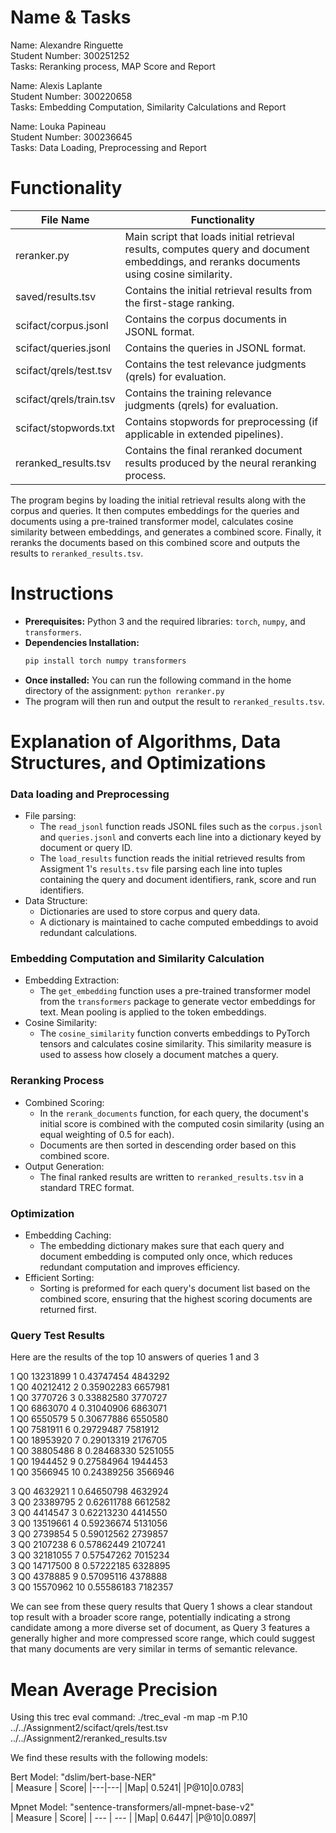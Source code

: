 # Name & Tasks

Name: Alexandre Ringuette   
Student Number: 300251252      
Tasks: Reranking process, MAP Score and Report

Name: Alexis Laplante   
Student Number: 300220658   
Tasks: Embedding Computation, Similarity Calculations and Report

Name: Louka Papineau    
Student Number: 300236645   
Tasks: Data Loading, Preprocessing and Report



# Functionality

| File Name                 | Functionality                                                                                                   |
|---------------------------|-----------------------------------------------------------------------------------------------------------------|
| reranker.py               | Main script that loads initial retrieval results, computes query and document embeddings, and reranks documents using cosine similarity. |
| saved/results.tsv         | Contains the initial retrieval results from the first-stage ranking.                                            |
| scifact/corpus.jsonl      | Contains the corpus documents in JSONL format.                                                                  |
| scifact/queries.jsonl     | Contains the queries in JSONL format.                                                                           |
| scifact/qrels/test.tsv    | Contains the test relevance judgments (qrels) for evaluation.                                                   |
| scifact/qrels/train.tsv   | Contains the training relevance judgments (qrels) for evaluation.                                                 |
| scifact/stopwords.txt     | Contains stopwords for preprocessing (if applicable in extended pipelines).                                     |
| reranked_results.tsv      | Contains the final reranked document results produced by the neural reranking process.                            |

The program begins by loading the initial retrieval results along with the corpus and queries. It then computes embeddings for the queries and documents using a pre-trained transformer model, calculates cosine similarity between embeddings, and generates a combined score. Finally, it reranks the documents based on this combined score and outputs the results to `reranked_results.tsv`.



# Instructions

- **Prerequisites:** Python 3 and the required libraries: `torch`, `numpy`, and `transformers`.
- **Dependencies Installation:**  
  ```bash
  pip install torch numpy transformers
  ```
- **Once installed:** You can run the following command in the home directory of the assignment: `python reranker.py`
- The program will then run and output the result to `reranked_results.tsv`.



# Explanation of Algorithms, Data Structures, and Optimizations

### Data loading and Preprocessing
- File parsing:
    - The `read_jsonl` function reads JSONL files such as the `corpus.jsonl` and `queries.jsonl` and converts each line into a dictionary keyed by document or query ID.
    - The `load_results` function reads the initial retrieved results from Assigment 1's `results.tsv` file parsing each line into tuples containing the query and document identifiers, rank, score and run identifiers.
- Data Structure:
    - Dictionaries are used to store corpus and query data.
    - A dictionary is maintained to cache computed embeddings to avoid redundant calculations.

### Embedding Computation and Similarity Calculation
- Embedding Extraction:
    - The `get_embedding` function uses a pre-trained transformer model from the `transformers` package to generate vector embeddings for text. Mean pooling is applied to the token embeddings.
- Cosine Similarity:
    - The `cosine_similarity` function converts embeddings to PyTorch tensors and calculates cosine similarity. This similarity measure is used to assess how closely a document matches a query.

### Reranking Process
- Combined Scoring:
    - In the `rerank_documents` function, for each query, the document's initial score is combined with the computed cosin similarity (using an equal weighting of 0.5 for each).
    - Documents are then sorted in descending order based on this combined score.
- Output Generation:
    - The final ranked results are written to `reranked_results.tsv` in a standard TREC format.

### Optimization
- Embedding Caching:
    - The embedding dictionary makes sure that each query and document embedding is computed only once, which reduces redundant computation and improves efficiency.
- Efficient Sorting:
    - Sorting is preformed for each query's document list based on the combined score, ensuring that the highest scoring documents are returned first.

### Query Test Results

Here are the results of the top 10 answers of queries 1 and 3


1	Q0	13231899	1	0.43747454	4843292\
1	Q0	40212412	2	0.35902283	6657981\
1	Q0	3770726	3	0.33882580	3770727\
1	Q0	6863070	4	0.31040906	6863071\
1	Q0	6550579	5	0.30677886	6550580\
1	Q0	7581911	6	0.29729487	7581912\
1	Q0	18953920	7	0.29013319	2176705\
1	Q0	38805486	8	0.28468330	5251055\
1	Q0	1944452	9	0.27584964	1944453\
1	Q0	3566945	10	0.24389256	3566946

3	Q0	4632921	1	0.64650798	4632924\
3	Q0	23389795	2	0.62611788	6612582\
3	Q0	4414547	3	0.62213230	4414550\
3	Q0	13519661	4	0.59236674	5131056\
3	Q0	2739854	5	0.59012562	2739857\
3	Q0	2107238	6	0.57862449	2107241\
3	Q0	32181055	7	0.57547262	7015234\
3	Q0	14717500	8	0.57222185	6328895\
3	Q0	4378885	9	0.57095116	4378888\
3	Q0	15570962	10	0.55586183	7182357

We can see from these query results that Query 1 shows a clear standout top result with a broader score range, potentially indicating a strong candidate among a more diverse set of document, as Query 3 features a generally higher and more compressed score range, which could suggest that many documents are very similar in terms of semantic relevance.



# Mean Average Precision

Using this trec eval command: 
./trec_eval -m map -m P.10 ../../Assignment2/scifact/qrels/test.tsv ../../Assignment2/reranked_results.tsv

We find these results with the following models: 

Bert Model: "dslim/bert-base-NER"   
| Measure | Score| 
|---|---|
|Map| 0.5241|
|P@10|0.0783|


Mpnet Model: "sentence-transformers/all-mpnet-base-v2"  
| Measure | Score| 
| --- | --- |
|Map| 0.6447|
|P@10|0.0897|
